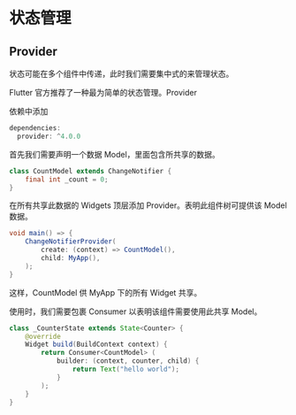 # 状态管理

## Provider

状态可能在多个组件中传递，此时我们需要集中式的来管理状态。

Flutter 官方推荐了一种最为简单的状态管理。Provider

依赖中添加

```dart
dependencies:
  provider: ^4.0.0
```

首先我们需要声明一个数据 Model，里面包含所共享的数据。

```java
class CountModel extends ChangeNotifier {
    final int _count = 0;
}
```

在所有共享此数据的 Widgets 顶层添加 Provider。表明此组件树可提供该 Model 数据。

```java
void main() => {
    ChangeNotifierProvider(
        create: (context) => CountModel(),
        child: MyApp(),
    );
}
```

这样，CountModel 供 MyApp 下的所有 Widget 共享。

使用时，我们需要包裹 Consumer 以表明该组件需要使用此共享 Model。

```java
class _CounterState extends State<Counter> {
    @override
    Widget build(BuildContext context) {
        return Consumer<CountModel> (
            builder: (context, counter, child) {
                return Text("hello world");
            }
        );
    }
}
```

